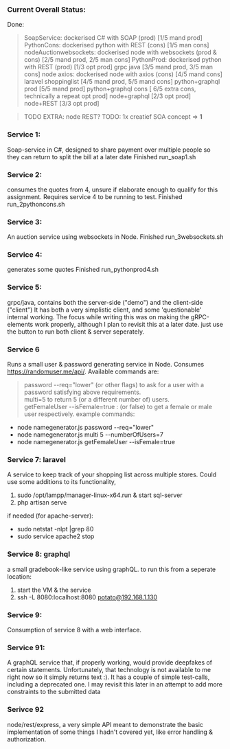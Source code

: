 ### Current Overall Status:
Done:
> SoapService: dockerised C# with SOAP (prod)  [1/5 mand prod]
> PythonCons: dockerised python with REST (cons)  [1/5 man cons]
> nodeAuctionwebsockets: dockerised node with websockets (prod & cons) [2/5 mand prod, 2/5 man cons] 
> PythonProd: dockerised python with REST (prod) [1/3 opt prod]
> grpc java [3/5 mand prod, 3/5 man cons]
> node axios: dockerised node with axios (cons) [4/5 mand cons]
> laravel shoppinglist [4/5 mand prod, 5/5 mand cons]
> python+graphql prod [5/5 mand prod]
> python+graphql cons [ 6/5 extra cons, technically a repeat opt prod]
> node+graphql [2/3 opt prod]
> node+REST [3/3 opt prod]

> TODO EXTRA: node REST?
TODO:
> 1x creatief SOA concept => **1**


### Service 1:
Soap-service in C#, designed to share payment over multiple people so they can return to split the bill at a later date
Finished
run_soap1.sh

### Service 2:
consumes the quotes from 4, unsure if elaborate enough to qualify for this assignment.
Requires service 4 to be running to test.
Finished
run_2pythoncons.sh

### Service 3:
An auction service using websockets in Node.
Finished
run_3websockets.sh

### Service 4:
generates some quotes
Finished
run_pythonprod4.sh

### Service 5:
grpc/java, contains both the server-side ("demo") and the client-side ("client")
It has both a very simplistic client, and some 'questionable' internal working. The focus while writing this was on making the gRPC-elements work properly, although I plan to revisit this at a later date.
just use the button to run both client & server seperately.

### Service 6
Runs a small user & password generating service in Node. Consumes https://randomuser.me/api/. Available commands are:
> password --req="lower" (or other flags) to ask for a user with a password satisfying above requirements.  
> multi=5 to return 5 (or a different number of) users.  
> getFemaleUser --isFemale=true : (or false) to get a female or male user respectively.
example commands:
- node namegenerator.js password --req="lower"  
- node namegenerator.js multi 5 --numberOfUsers=7
- node namegenerator.js getFemaleUser --isFemale=true


### Service 7: laravel
A service to keep track of your shopping list across multiple stores. Could use some additions to its functionality, 
1. sudo /opt/lampp/manager-linux-x64.run & start sql-server
2. php artisan serve

if needed (for apache-server):
- sudo netstat -nlpt |grep 80
- sudo service apache2 stop

### Service 8: graphql
a small gradebook-like service using graphQL.
to run this from a seperate location:
1. start the VM & the service
2. ssh -L 8080:localhost:8080 potato@192.168.1.130

### Service 9:
Consumption of service 8 with a web interface.

### Service 91:
A graphQL service that, if properly working, would provide deepfakes of certain statements. Unfortunately, that technology is not available to me right now so it simply returns text :).
It has a couple of simple test-calls, including a deprecated one. I may revisit this later in an attempt to add more constraints to the submitted data

### Serivce 92
node/rest/express, a very simple API meant to demonstrate the basic implementation of some things I hadn't covered yet, like error handling & authorization. 


